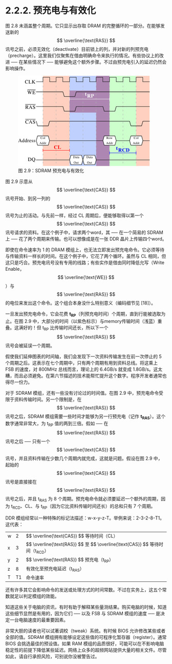 # 2.2.2. 预充电与有效化

图 2.8 未涵盖整个周期。它只显示出存取 DRAM 的完整循环的一部分。在能够发送新的 $$ \overline{\text{RAS}} $$ 讯号之前，必须无效化（deactivate）目前锁上的列，并对新的列预充电（precharge）。这里我们仅聚焦在借由明确命令来执行的情况。有些协议上的改进 ── 在某些情况下 ── 能够避免这个额外步骤。不过由预充电引入的延迟仍然会影响操作。

<figure>
  <img src="../../assets/figure-2.9.png" alt="图 2.9：SDRAM 预充电与有效化">
  <figcaption>图 2.9：SDRAM 预充电与有效化</figcaption>
</figure>

图 2.9 示意从 $$ \overline{\text{CAS}} $$ 讯号开始、到另一列的 $$ \overline{\text{CAS}} $$ 讯号为止的活动。与先前一样，经过 CL 周期后，便能够取得以第一个 $$ \overline{\text{CAS}} $$ 讯号请求的资料。在这个例子中，请求两个word，其 ── 在一个简易的 SDRAM 上 ── 花了两个周期来传输。也可以想像成是在一张 DDR 晶片上传输四个word。

即使在命令速率为 1 的 DRAM 模组上，也无法立即发出预充电命令。它必须等待与传输资料一样长的时间。在这个例子中，它花了两个循环。虽然与 CL 相同，但这只是巧合。预充电讯号没有专用的线路；有些实作是借由同时降低允写（Write Enable，$$ \overline{\text{WE}} $$）与 $$ \overline{\text{RAS}} $$ 的电位来发出这个命令。这个组合本身没什么特别意义（编码细节见 [18]）。

一旦发出预充电命令，它会花费 **t<sub>RP</sub>**（列预充电时间）个周期，直到行能被选取为止。在图 2.9 中，大部分的时间（以紫色标示）与memory传输时间（浅蓝）重叠。这满好的！但 t<sub>RP</sub> 比传输时间还长，所以下一个 $$ \overline{\text{RAS}} $$ 讯号会被延误一个周期。

假使我们延伸图表的时间轴，我们会发现下一次资料传输发生在前一次停止的 5 个周期之后。这表示在七个周期中，只有两个周期有用到资料总线。将这乘上 FSB 的速度，对 800MHz 总线而言，理论上的 6.4GB/s 就变成 1.8GB/s。这太糟，而且必须避免。在第六节描述的技术能帮忙提升这个数字。程序开发者通常也得尽一份力。

对于 SDRAM 模组，还有一些没有讨论过的时间值。在图 2.9 中，预充电命令受限于资料传输时间。另一个限制是，在 $$ \overline{\text{RAS}} $$ 讯号之后，SDRAM 模组需要一些时间才能够为另一行预充电（记作 **t<sub>RAS</sub>**）。这个数字通常非常大，为 t<sub>RP</sub> 值的两到三倍。假如 ── 在 $$ \overline{\text{RAS}} $$ 讯号之后 ── 只有一个 $$ \overline{\text{CAS}} $$ 讯号，并且资料传输在少数几个周期内就完成，这就是问题。假设在图 2.9 中，起始的 $$ \overline{\text{CAS}} $$ 讯号是直接接在 $$ \overline{\text{RAS}} $$ 讯号之后，并且 t<sub>RAS</sub> 为 8 个周期。预充电命令就必须要延迟一个额外的周期，因为 t<sub>RCD</sub>、CL、与 t<sub>RP</sub>（因为它比资料传输时间还长）的总和只有 7 个周期。

DDR 模组经常以一种特殊的标记法描述：w-x-y-z-T。举例来说：2-3-2-8-T1。这代表：

<table>
  <tr>
    <td>w</td>
    <td>2</td>
    <td>$$ \overline{\text{CAS}} $$ 等待时间（CL）</td>
  </tr>
  <tr>
    <td>x</td>
    <td>3</td>
    <td>$$ \overline{\text{RAS}} $$ 至 $$ \overline{\text{CAS}} $$ 等待时间（t<sub>RCD</sub>）</td>
  </tr>
  <tr>
    <td>y</td>
    <td>2</td>
    <td>$$ \overline{\text{RAS}} $$ 预充电（t<sub>RP</sub>）</td>
  </tr>
  <tr>
    <td>z</td>
    <td>8</td>
    <td>有效化至预充电延迟（t<sub>RAS</sub>）</td>
  </tr>
  <tr>
    <td>T</td>
    <td>T1</td>
    <td>命令速率</td>
  </tr>
<table>

还有许多其它会影响命令的发送或处理方式的时间常数。不过在实务上，这五个常数就足以判定模组的效能。

知道这些关于电脑的资讯，有时有助于解释某些量测结果。购买电脑的时候，知道这些细节显然是有用的，因为它们 ── 以及 FSB 与 SDRAM 模组的速度 ── 是决定一台电脑速度的最重要因素。

非常大胆的读者也可以试著调校（tweak）系统。有时候 BIOS 允许修改某些或者全部的值。SDRAM 模组拥有能够设定这些值的可程序化暂存器（register）。通常 BIOS 会挑选最佳的预设值。如果 RAM 模组的品质很好，可能可以在不影响电脑稳定性的前提下降低某些延迟。网络上众多的超频网站提供大量的相关文件。尽管如此，请自行承担风险，可别说你没被警告过。

